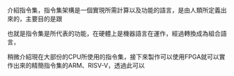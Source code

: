 介紹指令集，指令集架構是一個實現所需計算以及功能的語言，是由人類所定義出來的，主要目的是跟

也就是指令集是所代表的功能，在硬體上是機器語言在運作，經過轉換成為組合語言，

稍微介紹現在大部份的CPU所使用的指令集，接下來製作可以使用FPGA就可以實作出來的精簡指令集的ARM、RISV-V，透過此可以
